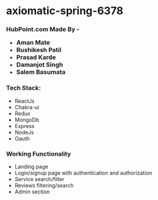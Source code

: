 # axiomatic-spring-6378

<h3> HubPoint.com  
Made By -
  <ul>
    <li> Aman Mate</li>
    <li> Rushikesh Patil</li>
    <li> Prasad Karde</li>
    <li> Damanjot Singh</li>
    <li> Salem Basumata</li>
  </ul>
</h3>


### Tech Stack:
<ul>
  <li>ReactJs</li>
  <li>Chakra-ui</li>
  <li>Redux</li>
  <li>MongoDb</li>
  <li>Express</li>
  <li>NodeJs</li>
  <li>Oauth</li>
  </ul>


### Working Functionality
 - Landing page 
 - Login/signup page with authentication and authorization
 - Service search/filter
 - Reviews filtering/search
 - Admin section
